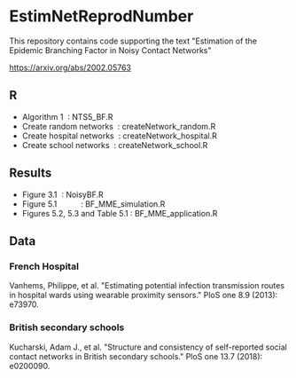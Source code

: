 # EstimNetReprodNumber
This repository contains code supporting the text "Estimation of the Epidemic Branching Factor in Noisy Contact Networks"

https://arxiv.org/abs/2002.05763

## R

* Algorithm 1                        : NTS5_BF.R
* Create random networks  : createNetwork_random.R
* Create hospital networks  : createNetwork_hospital.R
* Create school networks    : createNetwork_school.R


## Results

* Figure 3.1                                : NoisyBF.R
* Figure 5.1                                : BF_MME_simulation.R
* Figures 5.2, 5.3 and Table 5.1 : BF_MME_application.R
 

## Data

### French Hospital

Vanhems, Philippe, et al. "Estimating potential infection transmission routes in hospital wards using wearable proximity sensors." PloS one 8.9 (2013): e73970.

### British secondary schools
Kucharski, Adam J., et al. "Structure and consistency of self-reported social contact networks in British secondary schools." PloS one 13.7 (2018): e0200090.
